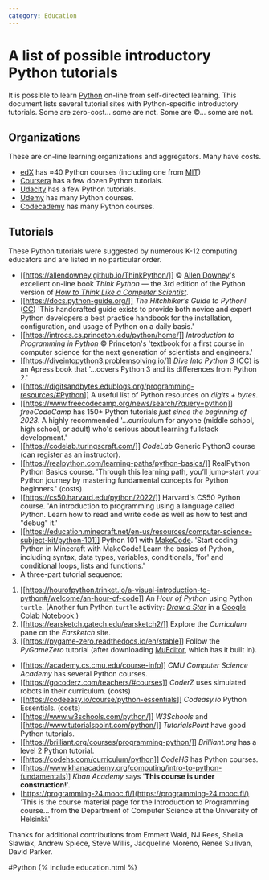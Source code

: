```yaml
---
category: Education
---
```

# A list of possible introductory Python tutorials

It is possible to learn [Python](https://python.org) on-line from self-directed learning. This document lists several tutorial sites with Python-specific introductory tutorials. Some are zero-cost&hellip; some are not. Some are &copy;&hellip; some are not.

## Organizations

These are on-line learning organizations and aggregators. Many have costs.

- [edX](https://www.edx.org/learn/python) has ≈40 Python courses (including one from [MIT](https://www.edx.org/course/introduction-to-computer-science-and-programming-7))
- [Coursera](https://www.coursera.org/search?query=introductory%20Python) has a few dozen Python tutorials.
- [Udacity](https://arc.net/l/quote/ipmgpyva) has a few Python tutorials.
- [Udemy](https://www.udemy.com/topic/python/) has many Python courses.
- [Codecademy](https://www.codecademy.com/catalog/language/python) has many Python courses.

## Tutorials

These Python tutorials were suggested by numerous K-12 computing educators and are listed in no particular order.

- [[https://allendowney.github.io/ThinkPython/]] &copy; [Allen Downey](https://www.allendowney.com/blog/)'s excellent on-line book *Think Python* &mdash; the 3rd edition of the Python version of [*How to Think Like a Computer Scientist*](https://runestone.academy/ns/books/published/thinkcspy/index.html).
- [[https://docs.python-guide.org/]] *The Hitchhiker’s Guide to Python!* ([CC](https://creativecommons.org/licenses/by-nc-sa/3.0/)) 'This handcrafted guide exists to provide both novice and expert Python developers a best practice handbook for the installation, configuration, and usage of Python on a daily basis.'
- [[https://introcs.cs.princeton.edu/python/home/]] *Introduction to Programming in Python* &copy; Princeton's 'textbook for a first course in computer science for the next generation of scientists and engineers.'
- [[https://diveintopython3.problemsolving.io/]] *Dive Into Python 3* ([CC](http://creativecommons.org/licenses/by-sa/3.0/)) is an Apress book that '&hellip;covers Python 3 and its differences from Python 2.'
- [[https://digitsandbytes.edublogs.org/programming-resources/#Python]] A useful list of Python resources on *digits + bytes*.
- [[https://www.freecodecamp.org/news/search/?query=python]] *freeCodeCamp* has 150+ Python tutorials *just since the beginning of 2023*. A highly recommended '&hellip;curriculum for anyone (middle school, high school, or adult) who's serious about learning fullstack development.'
- [[https://codelab.turingscraft.com/]] *CodeLab* Generic Python3 course (can register as an instructor).
- [[https://realpython.com/learning-paths/python-basics/]] RealPython Python Basics course. 'Through this learning path, you’ll jump-start your Python journey by mastering fundamental concepts for Python beginners.' (costs)
- [[https://cs50.harvard.edu/python/2022/]] Harvard's CS50 Python course. 'An introduction to programming using a language called Python. Learn how to read and write code as well as how to test and "debug" it.'
- [[https://education.minecraft.net/en-us/resources/computer-science-subject-kit/python-101]] Python 101 with [MakeCode](https://www.microsoft.com/en-us/makecode). 'Start coding Python in Minecraft with MakeCode! Learn the basics of Python, including syntax, data types, variables, conditionals, 'for' and conditional loops, lists and functions.'
- A three-part tutorial sequence:
1. [[https://hourofpython.trinket.io/a-visual-introduction-to-python#/welcome/an-hour-of-code]] An *Hour of Python* using Python `turtle`. (Another fun Python `turtle` activity: [*Draw a Star*](https://colab.research.google.com/drive/18d6hSO6Y3DYqVZbV2yHJfiVjN-zxfVJt) in a [Google Colab Notebook](https://colab.research.google.com/).)
1. [[https://earsketch.gatech.edu/earsketch2/]] Explore the *Curriculum* pane on the *Earsketch* site.
1. [[https://pygame-zero.readthedocs.io/en/stable]] Follow the *PyGameZero* tutorial (after downloading [MuEditor](https://codewith.mu/en/download), which has it built in).
- [[https://academy.cs.cmu.edu/course-info]] *CMU Computer Science Academy* has several Python courses.
- [[https://gocoderz.com/teachers/#courses]] *CoderZ* uses simulated robots in their curriculum. (costs)
- [[https://codeeasy.io/course/python-essentials]] *Codeasy.io* Python Essentials. (costs)
- [[https://www.w3schools.com/python/]] *W3Schools* and [[https://www.tutorialspoint.com/python/]] *TutorialsPoint* have good Python tutorials.
- [[https://brilliant.org/courses/programming-python/]] *Brilliant.org* has a level 2 Python tutorial.
- [[https://codehs.com/curriculum/python]] *CodeHS* has Python courses.
- [[https://www.khanacademy.org/computing/intro-to-python-fundamentals]] *Khan Academy* says '**This course is under construction!**'.
- [https://programming-24.mooc.fi/](https://programming-24.mooc.fi/) 'This is the course material page for the Introduction to Programming course&hellip; from the Department of Computer Science at the University of Helsinki.'

Thanks for additional contributions from Emmett Wald, NJ Rees, Sheila Slawiak, Andrew Spiece, Steve Willis, Jacqueline Moreno, Renee Sullivan, David Parker.

#Python {% include education.html %}